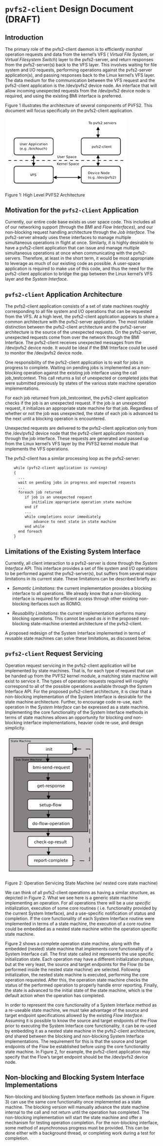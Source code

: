 # `pvfs2-client` Design Document (DRAFT)

## Introduction

The primary role of the pvfs2-client daemon is to efficiently *marshal*
operation requests and data from the kernel’s VFS ( *Virtual File
System*, or *Virtual Filesystem Switch*) layer to the pvfs2-server, and
return responses from the pvfs2-server(s) back to the VFS layer. This
involves waiting for file system and I/O requests, performing operations
against the pvfs2-server application(s), and passing responses back to
the Linux kernel’s VFS layer. The data medium for the communication
between the VFS request and the pvfs2-client application is the
/dev/pvfs2 device node. An interface that will allow incoming unexpected
requests from the /dev/pvfs2 device node is required, and using the
existing BMI interface is preferred.

Figure 1 illustrates the architecture of several components of PVFS2.
This document will focus specifically on the pvfs2-client application.

<img src="images/pvfs2-architecture.png" alt="Figure 1: High-Level PVFS2 Architecture" width=400px>

Figure 1: High Level PVFS2 Architecture

## Motivation for the `pvfs2-client` Application

Currently, our entire code base exists as user space code. This includes
all of our networking support (through the *BMI* and *Flow Interfaces*),
and our non-blocking request handling architecture through the *Job
Interface*. The pvfs2-server already uses these interfaces to manage
multiple simultaneous operations in flight at once. Similarly, it is
highly desirable to have a pvfs2-client application that can issue and
manage multiple simultaneous operations at once when communicating with
the pvfs2-servers. Therefore, at least in the short term, it would be
most appropriate to leverage as much of our existing code as possible. A
user-space application is required to make use of this code, and thus
the need for the pvfs2-client application to bridge the gap between the
Linux kernel’s VFS layer and the *System Interface*.

## `pvfs2-client` Application Architecture

The pvfs2-client application consists of a set of state machines roughly
corresponding to all file system and I/O operations that can be
requested from the VFS. At a high level, the pvfs2-client application
appears to share a common architecture with the pvfs2-server
application. The most notable distinction between the pvfs2-client
architecture and the pvfs2-server architecture is the source of the
unexpected requests. On the pvfs2-server, unexpected requests come from
over the network through the BMI Interface. The pvfs2-client receives
unexpected messages from the /dev/pvfs2 device node. It would be ideal
if the BMI Interface could be used to monitor the /dev/pvfs2 device
node.

One responsibility of the pvfs2-client application is to wait for jobs
in progress to complete. Waiting on pending jobs is implemented as a
non-blocking operation against the existing job interface using the call
job\_testcontext. This call returns a list of unexpected or completed
jobs that were submitted previously by states of the various state
machine operation implementations.

For each job returned from job\_testcontext, the pvfs2-client
application checks if the job is an unexpected request. If the job *is*
an unexpected request, it initializes an appropriate state machine for
that job. Regardless of whether or not the job was unexpected, the state
of each job is advanced to the next until a blocking operation is
encountered.

Unexpected requests are delivered to the pvfs2-client application only
from the /dev/pvfs2 device node that the pvfs2-client application
monitors through the job interface. These requests are generated and
passed up from the Linux kernel’s VFS layer by the PVFS2 kernel module
that implements the VFS operations.

The pvfs2-client has a similar processing loop as the pvfs2-server:

``` 
    while (pvfs2-client application is running)
    {
      ...
      wait on pending jobs in progress and expected requests
      ...
      foreach job returned
         if job is an unexpected request
            initialize appropriate operation state machine
         end if
         ...
         while completions occur immediately
             advance to next state in state machine
         end while
      end foreach
    }
```

## Limitations of the Existing System Interface

Currently, all client interaction to a pvfs2-server is done through the
*System Interface* API. This interface provides a set of file system and
I/O operations to be performed against the pvfs2-server(s), but suffers
from several major limitations in its current state. These limitations
can be described briefly as:

  - *Semantic Limitations*: the current implementation provides a
    blocking interface to all operations. We already know that a
    non-blocking interface is required for efficient access through
    other existing non-blocking iterfaces such as ROMIO.

  - *Reusability Limitations*: the current implementation performs many
    blocking operations. This cannot be used *as is* in the proposed
    non-blocking state-machine oriented architecture of the
    pvfs2-client.

A proposed redesign of the System Interface implemented in terms of
reusable state machines can solve these limitations, as discussed below.

## `pvfs2-client` Request Servicing

Operation request servicing in the pvfs2-client application will be
implemented by state machines. That is, for each type of request that
can be handed up from the PVFS2 kernel module, a matching state machine
will exist to service it. The types of operation requests required will
roughly correspond to all of the possible operations available through
the System Interface API. For the proposed pvfs2-client architecture, it
is clear that a non-blocking implementation of the System Interface is
desirable for the state machine architecture. Further, to encourage code
re-use, each operation in the *System Interface* can be expressed as a
state machine. Implementing the core functionality of the System
Interface methods in terms of state machines allows an opportunity for
blocking *and* non-blocking interface implementations, heavier code
re-use, and design simplicity.

<img src="images/state-machine.png" alt="Figure 2: Operation Servicing State Machine (w/ nested core state machine)" width=300px>

Figure 2: Operation Servicing State Machine (w/ nested core state machine)

We can think of all pvfs2-client operations as having a similar
structure, as depicted in Figure 2. What we see here is a generic state
machine implementing an operation. For all operations there will be a
*use specific* initialization, execution of some core routines (
i.e. functionality provided by the current System Interface), and a
use-specific notification of status and completion. If the core
functionality of each System Interface routine were implemented in terms
of a state machine, the execution of a core routine could be embedded as
a nested state machine within the operation specific state machine.

Figure 2 shows a complete operation state machine, along with the
embedded (nested) state machine that implements core functionality of a
System Interface call. The first state called *init* represents the use
specific initialization state. Each operation may have a different
initialization phase, but at the very least, the source and target
endpoints for the Flow (to be performed inside the nested state machine)
are selected. Following initialization, the nested state machine is
executed, performing the core operation requested. After this, the
operation state machine checks the status of the performed operation to
properly handle error reporting. Finally, the state is advanced to the
initial state of the state machine, which is the default action when the
operation has completed.

In order to represent the core functionality of a System Interface
method as a re-useable state machine, we must take advantage of the
source and target endpoint specifications allowed by the existing *Flow
Interface*. Assuming it is possible to know the source and target
endpoints of the Flow prior to executing the System Interface core
functionality, it can be re-used by embedding it as a nested state
machine in the pvfs2-client architecture, *and* shared between the
blocking and non-blocking System Interface implementations. The
requirement for this is that the source and target endpoints of the Flow
be established before using the core functionality state machine. In
Figure 2, for example, the pvfs2-client application may specify that the
Flow’s target endpoint should be the /dev/pvfs2 device node.

## Non-blocking and Blocking System Interface Implementations

Non-blocking and blocking System Interface methods (as shown in Figure
3) can use the same core functionality once implemented as a state
machine. The blocking version will manually advance the state machine
internal to the call and not return until the operation has completed.
The non-blocking implementation will start the state machine and offer a
mechanism for testing operation completion. For the non-blocking
interface, some method of asynchronous progress must be provided. This
can be done either with a background thread, or completing work during a
test for completion.

